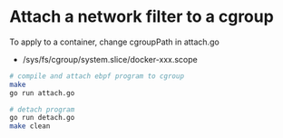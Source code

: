# Attach a network filter to a cgroup
To apply to a container, change cgroupPath in attach.go
- /sys/fs/cgroup/system.slice/docker-xxx.scope
```bash
# compile and attach ebpf program to cgroup
make
go run attach.go

# detach program
go run detach.go
make clean
```


